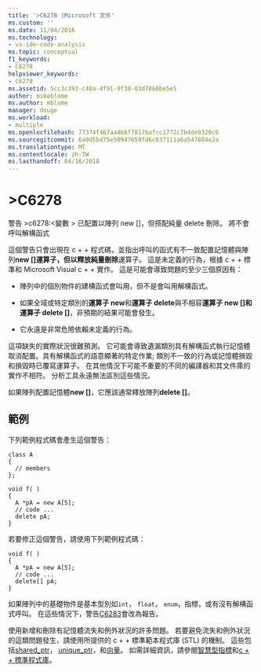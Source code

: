 ```yaml
---
title: '>C6278 |Microsoft 文件'
ms.custom: ''
ms.date: 11/04/2016
ms.technology:
- vs-ide-code-analysis
ms.topic: conceptual
f1_keywords:
- C6278
helpviewer_keywords:
- C6278
ms.assetid: 5cc3c393-c48a-4f91-9f38-03d7868be5e5
author: mikeblome
ms.author: mblome
manager: douge
ms.workload:
- multiple
ms.openlocfilehash: 77374f467aa4b6f7817bafcc1772c7b4de9320c6
ms.sourcegitcommit: 6a9d5bd75e50947659fd6c837111a6a547884e2a
ms.translationtype: MT
ms.contentlocale: zh-TW
ms.lasthandoff: 04/16/2018
---
```

# <a name="c6278"></a>&GT;C6278
警告 >c6278:\<變數 > 已配置以陣列 new []，但搭配純量 delete 刪除。 將不會呼叫解構函式  
  
 這個警告只會出現在 c + + 程式碼，並指出呼叫的函式有不一致配置記憶體與陣列**new []**運算子，但以釋放純量**刪除**運算子。 這是未定義的行為，根據 c + + 標準和 Microsoft Visual c + + 實作。 這是可能會導致問題的至少三個原因有：  
  
-   陣列中的個別物件的建構函式會叫用，但不是會叫用解構函式。  
  
-   如果全域或特定類別的**運算子 new**和**運算子 delete**與不相容**運算子 new []**和**運算子 delete []**，非預期的結果可能會發生。  
  
-   它永遠是非常危險依賴未定義的行為。  
  
 這項缺失的實際狀況很難預測。 它可能會導致遺漏類別具有解構函式執行記憶體取消配置。具有解構函式的語意顯著的特定作業; 類別不一致的行為或記憶體損毀和損毀時已覆寫運算子。 在其他情況下可能不重要的不同的編譯器和其文件庫的實作不相符。 分析工具永遠無法區別這些情況。  
  
 如果陣列配置記憶體**new []**，它應該通常釋放陣列**delete []**。  
  
## <a name="example"></a>範例  
 下列範例程式碼會產生這個警告：  
  
```  
class A  
{  
  // members  
};  
  
void f( )  
{  
  A *pA = new A[5];  
  // code ...  
  delete pA;  
}  
```  
  
 若要修正這個警告，請使用下列範例程式碼：  
  
```  
void f( )  
{  
  A *pA = new A[5];  
  // code ...  
  delete[] pA;  
}  
```  
  
 如果陣列中的基礎物件是基本型別如`int`， `float`， `enum`，指標，或有沒有解構函式呼叫。 在這些情況下，警告[C6283](../code-quality/c6283.md)會改為報告。  
  
 使用新增和刪除有記憶體流失和例外狀況的許多問題。 若要避免流失和例外狀況的這類問題發生，請使用所提供的 c + + 標準範本程式庫 (STL) 的機制。 這些包括[shared_ptr](/cpp/standard-library/shared-ptr-class)， [unique_ptr](/cpp/standard-library/unique-ptr-class)，和[向量](/cpp/standard-library/vector)。 如需詳細資訊，請參閱[智慧型指標](/cpp/cpp/smart-pointers-modern-cpp)和[c + + 標準程式庫](/cpp/standard-library/cpp-standard-library-reference)。